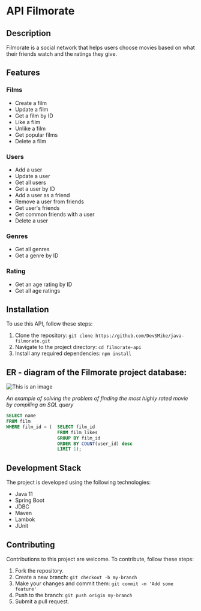 # API Filmorate

## Description

Filmorate is a social network that helps users choose movies based on what their friends watch and the ratings they give.

## Features

### Films

- Create a film
- Update a film
- Get a film by ID
- Like a film
- Unlike a film
- Get popular films
- Delete a film

### Users

- Add a user
- Update a user
- Get all users
- Get a user by ID
- Add a user as a friend
- Remove a user from friends
- Get user's friends
- Get common friends with a user
- Delete a user

### Genres

- Get all genres
- Get a genre by ID

### Rating

- Get an age rating by ID
- Get all age ratings

## Installation

To use this API, follow these steps:

1. Clone the repository: `git clone https://github.com/DevSMike/java-filmorate.git`
2. Navigate to the project directory: `cd filmorate-api`
3. Install any required dependencies: `npm install`

## ER - diagram of the Filmorate project database:
![This is an image](https://i.ibb.co/mDNFBN2/image.png)

*An example of solving the problem of finding the most highly rated movie by compiling an SQL query*
```sql
SELECT name
FROM film
WHERE film_id = (  SELECT film_id 
                   FROM film_likes
                   GROUP BY film_id
                   ORDER BY COUNT(user_id) desc
                   LIMIT 1);
```
## Development Stack

The project is developed using the following technologies:

- Java 11
- Spring Boot
- JDBC
- Maven
- Lambok
- JUnit

## Contributing

Contributions to this project are welcome. To contribute, follow these steps:

1. Fork the repository.
2. Create a new branch: `git checkout -b my-branch`
3. Make your changes and commit them: `git commit -m 'Add some feature'`
4. Push to the branch: `git push origin my-branch`
5. Submit a pull request.
